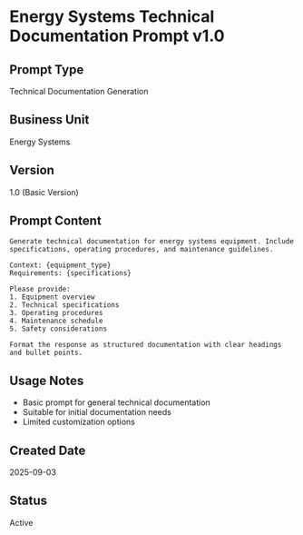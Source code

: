 # Energy Systems Technical Documentation Prompt v1.0

## Prompt Type
Technical Documentation Generation

## Business Unit
Energy Systems

## Version
1.0 (Basic Version)

## Prompt Content

```
Generate technical documentation for energy systems equipment. Include specifications, operating procedures, and maintenance guidelines.

Context: {equipment_type}
Requirements: {specifications}

Please provide:
1. Equipment overview
2. Technical specifications
3. Operating procedures
4. Maintenance schedule
5. Safety considerations

Format the response as structured documentation with clear headings and bullet points.
```

## Usage Notes
- Basic prompt for general technical documentation
- Suitable for initial documentation needs
- Limited customization options

## Created Date
2025-09-03

## Status
Active
